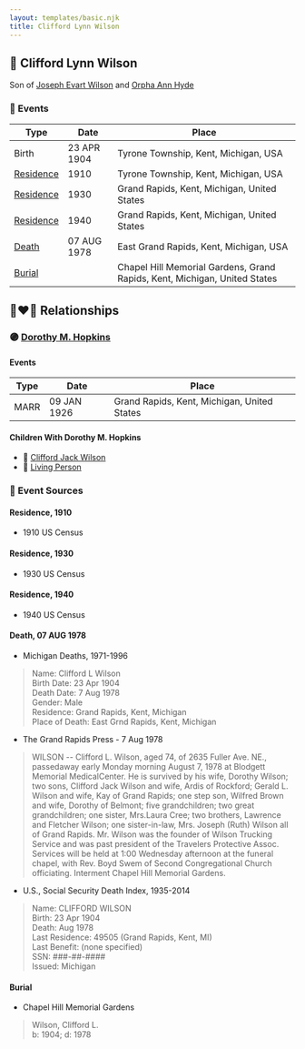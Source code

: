 ```yaml
---
layout: templates/basic.njk
title: Clifford Lynn Wilson
---
```

## 🔵 Clifford Lynn Wilson

Son of [Joseph Evart Wilson](/people/5/57306025) and [Orpha Ann Hyde](/people/6/63932813)

### 📆 Events

Type | Date | Place
------ | ------ | ------
Birth | 23 APR 1904 | Tyrone Township, Kent, Michigan, USA
[Residence](#event-1) | 1910 | Tyrone Township, Kent, Michigan, USA
[Residence](#event-2) | 1930 | Grand Rapids, Kent, Michigan, United States
[Residence](#event-3) | 1940 | Grand Rapids, Kent, Michigan, United States
[Death](#event-4) | 07 AUG 1978 | East Grand Rapids, Kent, Michigan, USA
[Burial](#event-5) |  | Chapel Hill Memorial Gardens, Grand Rapids, Kent, Michigan, United States

## 👩‍❤️‍👨 Relationships

### 🟣 [Dorothy M. Hopkins](/people/8/86759136)

#### Events

Type | Date | Place
------ | ------ | ------
MARR | 09 JAN 1926 | Grand Rapids, Kent, Michigan, United States
#### Children With Dorothy M. Hopkins
* 🔵 [Clifford Jack Wilson](/people/4/40508928)
* 🔵 [Living Person](/people/6/67314316)
### 📰 Event Sources

#### <a id="event-1"></a> Residence, 1910
* 1910 US Census

#### <a id="event-2"></a> Residence, 1930
* 1930 US Census

#### <a id="event-3"></a> Residence, 1940
* 1940 US Census

#### <a id="event-4"></a> Death, 07 AUG 1978
* Michigan Deaths, 1971-1996
>   
  > Name:  Clifford L Wilson  
  > Birth Date: 23 Apr 1904  
  > Death Date: 7 Aug 1978  
  > Gender: Male  
  > Residence: Grand Rapids, Kent, Michigan  
  > Place of Death: East Grnd Rapids, Kent, Michigan
* The Grand Rapids Press  - 7 Aug 1978
>   
  > WILSON -- Clifford L. Wilson, aged 74, of 2635 Fuller Ave. NE., passedaway early Monday morning August 7, 1978 at Blodgett Memorial MedicalCenter. He is survived by his wife, Dorothy Wilson; two sons, Clifford Jack Wilson and wife, Ardis of Rockford; Gerald L. Wilson and wife, Kay of Grand Rapids; one step son, Wilfred Brown and wife, Dorothy of Belmont; five grandchildren; two great grandchildren; one sister, Mrs.Laura Cree; two brothers, Lawrence and Fletcher Wilson; one sister-in-law, Mrs. Joseph (Ruth) Wilson all of Grand Rapids. Mr. Wilson was the founder of Wilson Trucking Service and was past president of the Travelers Protective Assoc. Services will be held at 1:00 Wednesday afternoon at the funeral chapel, with Rev. Boyd Swem of Second Congregational Church officiating. Interment Chapel Hill Memorial Gardens.
* U.S., Social Security Death Index, 1935-2014
>   
  > Name: CLIFFORD WILSON  
  > Birth: 23 Apr 1904  
  > Death: Aug 1978  
  > Last Residence: 49505 (Grand Rapids, Kent, MI)  
  > Last Benefit: (none specified)  
  > SSN: ###-##-####  
  > Issued: Michigan

#### <a id="event-5"></a> Burial
* Chapel Hill Memorial Gardens
>   
  > Wilson, Clifford L.  
  > b: 1904; d: 1978